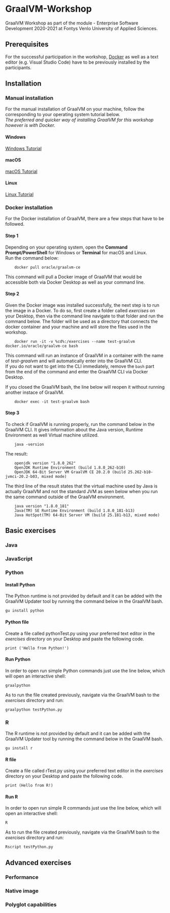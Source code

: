 # GraalVM-Workshop
GraalVM Workshop as part of the module - Enterprise Software Development 2020-2021 at Fontys Venlo University of Applied Sciences.
## Prerequisites
For the successful participation in the workshop, [Docker](https://www.docker.com/get-started) as well as a text editor (e.g. Visual Studio Code) have to be previously installed by the participants.
## Installation
### Manual installation
For the manual installation of GraalVM on your machine, follow the corresponding to your operating system tutorial below.  
*The preferred and quicker way of installing GraalVM for this workshop however is with Docker.*
#### Windows
[Windows Tutorial](https://www.graalvm.org/docs/getting-started-with-graalvm/windows/)
#### macOS
[macOS Tutorial](https://www.graalvm.org/docs/getting-started-with-graalvm/macos/)
#### Linux
[Linux Tutorial](https://www.graalvm.org/docs/getting-started-with-graalvm/linux/)
### Docker installation
For the Docker installation of GraalVM, there are a few steps that have to be followed.  
#### Step 1
Depending on your operating system, open the **Command Prompt/PowerShell** for Windows or **Terminal** for macOS and Linux.  
Run the command below:
```
    docker pull oracle/graalvm-ce
```
This command will pull a Docker image of GraalVM that would be accessible both via Docker Desktop as well as your command line.
#### Step 2
Given the Docker image was installed successfully, the next step is to run the image in a Docker.
To do so, first create a folder called *exercises* on your Desktop, then via the command line navigate to that folder and run the command below. The folder will be used as a directory that connects the docker container and your machine and will store the files used in the workshop.
```
    docker run -it -v %cd%:/exercises --name test-graalvm docker.io/oracle/graalvm-ce bash
```
This command will run an instance of GraalVM in a container with the name of *test-graalvm* and will automatically enter into the GraalVM CLI.   
If you do not want to get into the CLI immediately, remove the `bash` part from the end of the command and enter the GraalVM CLI via Docker Desktop.

If you closed the GraalVM bash, the line below will reopen it without running another instace of GraalVM.
```
    docker exec -it test-graalvm bash
```
#### Step 3
To check if GraalVM is running properly, run the command below in the GraalVM CLI. It gives information about the Java version, Runtime Environment as well Virtual machine utilized.
```
    java -version
```
The result:
```
    openjdk version "1.8.0_262"
    OpenJDK Runtime Environment (build 1.8.0_262-b10)
    OpenJDK 64-Bit Server VM GraalVM CE 20.2.0 (build 25.262-b10-jvmci-20.2-b03, mixed mode)
```
The third line of the result states that the virtual machine used by Java is actually GraalVM and not the standard JVM as seen below when you run the same command outside of the GraalVM environment.
```
    java version "1.8.0_181"
    Java(TM) SE Runtime Environment (build 1.8.0_181-b13)
    Java HotSpot(TM) 64-Bit Server VM (build 25.181-b13, mixed mode)
```
## Basic exercises
### Java
### JavaScript
### Python
#### Install Python
The Python runtime is not provided by default and it can be added with the GraalVM Updater tool by running the command below in the GraalVM bash.
```
gu install python
```
#### Python file
Create a file called pythonTest.py using your preferred text editor in the *exercises* directory on your Desktop and paste the following code.
```
print ('Hello from Python!')
```
#### Run Python
In order to open run simple Python commands just use the line below, which will open an interactive shell:
```
graalpython
```
As to run the file created previously, navigate via the GraalVM bash to the *exercises* directory and run:
```
graalpython testPython.py
```
### R
The R runtime is not provided by default and it can be added with the GraalVM Updater tool by running the command below in the GraalVM bash.
```
gu install r
```
#### R file
Create a file called rTest.py using your preferred text editor in the *exercises* directory on your Desktop and paste the following code.
```
print (Hello from R!)
```
#### Run R
In order to open run simple R commands just use the line below, which will open an interactive shell:
```
R
```
As to run the file created previously, navigate via the GraalVM bash to the *exercises* directory and run:
```
Rscript testPython.py
```
## Advanced exercises
### Performance
### Native image
### Polyglot capabilities
